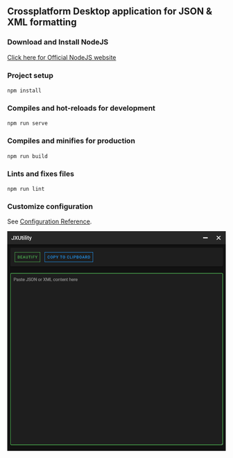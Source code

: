 ## Crossplatform Desktop application for JSON & XML formatting

### Download and Install NodeJS

[Click here for Official NodeJS website](https://nodejs.org/en/download/) 


### Project setup 
```
npm install
```

### Compiles and hot-reloads for development
```
npm run serve
```

### Compiles and minifies for production
```
npm run build
```

### Lints and fixes files
```
npm run lint
```

### Customize configuration
See [Configuration Reference](https://cli.vuejs.org/config/).

![Screen Shot](src/assets/EasyJX.png)
